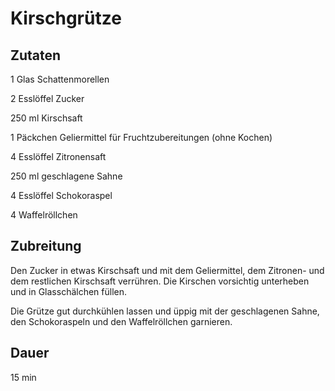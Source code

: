# Kirschgrütze

## Zutaten
1 Glas 		Schattenmorellen

2 Esslöffel Zucker

250 ml 		Kirschsaft

1 Päckchen 	Geliermittel für Fruchtzubereitungen (ohne Kochen)

4 Esslöffel Zitronensaft

250 ml 		geschlagene Sahne

4 Esslöffel Schokoraspel

4 			Waffelröllchen

## Zubreitung
Den Zucker in etwas Kirschsaft und mit dem Geliermittel, dem Zitronen- und dem restlichen Kirschsaft verrühren. Die Kirschen vorsichtig unterheben und in Glasschälchen füllen.

Die Grütze gut durchkühlen lassen und üppig mit der geschlagenen Sahne, den Schokoraspeln und den Waffelröllchen garnieren.

## Dauer
15 min